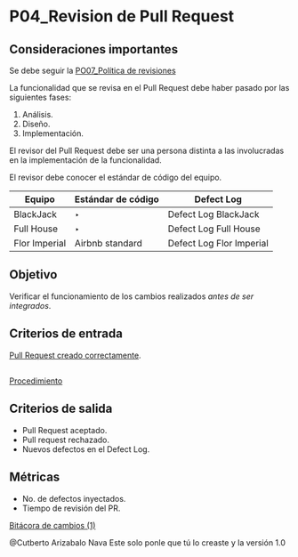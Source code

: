 # P04_Revision de Pull Request

## Consideraciones importantes[](https://ace-software-development.github.io/Manual-de-Operaciones/docs/Procesos/P04_Merge%20Request#consideraciones-importantes)

Se debe seguir la [PO07_Política de revisiones](../Politicas%20d2cd71f3c48c456e9a38a16b2508b6b9/PO07_Poli%CC%81tica%20de%20revisiones%20db458df9c94d40e4ad7dabd2a0bfa199.md) 

La funcionalidad que se revisa en el Pull Request debe haber pasado por las siguientes fases:

1. Análisis.
2. Diseño.
3. Implementación. 

El revisor del Pull Request debe ser una persona distinta a las involucradas en la implementación de la funcionalidad. 

El revisor debe conocer el estándar de código del equipo. 

| Equipo | Estándar de código | Defect Log |
| --- | --- | --- |
| BlackJack | ‣  | Defect Log BlackJack |
| Full House | ‣  | Defect Log Full House |
| Flor Imperial | Airbnb standard | Defect Log Flor Imperial |

## Objetivo[](https://ace-software-development.github.io/Manual-de-Operaciones/docs/Procesos/P04_Merge%20Request#objetivos)

Verificar el funcionamiento de los cambios realizados *antes de ser integrados*.

## Criterios de entrada[](https://ace-software-development.github.io/Manual-de-Operaciones/docs/Procesos/P04_Merge%20Request#criterios-de-entrada)

[Pull Request creado correctamente](P18_Creacio%CC%81n%20de%20Pull%20Request%20b11c58cb1ce14b42950a56f0b4e618cf.md). 

## [](https://ace-software-development.github.io/Manual-de-Operaciones/docs/Procesos/P04_Merge%20Request#procedimiento)

[Procedimiento](P04_Revision%20de%20Pull%20Request%209d3b4ef1e74a4028b85cb2cf1c30b926/Procedimiento%20fb193a3600874b7e8046a2de50e6875a.csv)

## Criterios de salida[](https://ace-software-development.github.io/Manual-de-Operaciones/docs/Procesos/P04_Merge%20Request#criterios-de-salida)

- Pull Request aceptado.
- Pull request rechazado.
- Nuevos defectos en el Defect Log.

## Métricas[](https://ace-software-development.github.io/Manual-de-Operaciones/docs/Procesos/P04_Merge%20Request#m%C3%A9tricas)

- No. de defectos inyectados.
- Tiempo de revisión del PR.

[Bitácora de cambios (1)](P04_Revision%20de%20Pull%20Request%209d3b4ef1e74a4028b85cb2cf1c30b926/Bita%CC%81cora%20de%20cambios%20(1)%20e5a1d9325552431197200f19ff34d5e7.csv)

@Cutberto Arizabalo Nava Este solo ponle que tú lo creaste y la versión 1.0